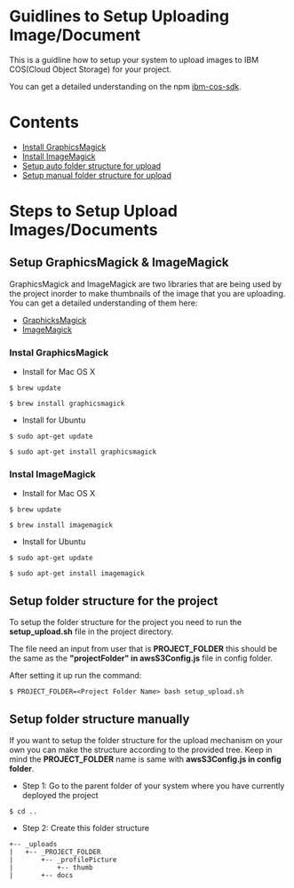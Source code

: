 # Guidlines to Setup Uploading Image/Document

This is a guidline how to setup your system to upload images to IBM COS(Cloud Object Storage) for your project.

You can get a detailed understanding on the npm [ibm-cos-sdk](https://www.npmjs.com/package/ibm-cos-sdk).

# Contents

* [Install GraphicsMagick](#grapicsmagick)
* [Install ImageMagick](#imagemagick)
* [Setup auto folder structure for upload](#auto_folder)
* [Setup manual folder structure for upload](#manual_folder)

# Steps to Setup Upload Images/Documents

## Setup GraphicsMagick & ImageMagick

GraphicsMagick and ImageMagick are two libraries that are being used by the project inorder to make thumbnails of the image that you are uploading. You can get a detailed understanding of them here:

* [GraphicksMagick](http://www.graphicsmagick.org/)
* [ImageMagick](https://imagemagick.org/index.php)

### <a id="grapicsmagick"></a>Instal GraphicsMagick

* Install for Mac OS X

```
$ brew update

$ brew install graphicsmagick

```

* Install for Ubuntu

```
$ sudo apt-get update

$ sudo apt-get install graphicsmagick

```

### <a id="imagemagick"></a>Instal ImageMagick

* Install for Mac OS X

```
$ brew update

$ brew install imagemagick

```

* Install for Ubuntu

```
$ sudo apt-get update

$ sudo apt-get install imagemagick

```

## <a id="auto_folder"></a>Setup folder structure for the project

To setup the folder structure for the project you need to run the **setup_upload.sh** file in the project directory.

The file need an input from user that is **PROJECT_FOLDER** this should be the same as the **"projectFolder" in awsS3Config.js** file in config folder.

After setting it up run the command:

```
$ PROJECT_FOLDER=<Project Folder Name> bash setup_upload.sh 
```

## <a id="manual_folder"></a>Setup folder structure manually

If you want to setup the folder structure for the upload mechanism on your own you can make the structure according to the provided tree. Keep in mind the **PROJECT_FOLDER** name is same with **awsS3Config.js in config folder**.

* Step 1: Go to the parent folder of your system where you have currently deployed the project

```
$ cd ..

```

* Step 2: Create this folder structure

```
+-- _uploads
|   +-- _PROJECT_FOLDER
|       +-- _profilePicture
|           +-- thumb
|       +-- docs

```